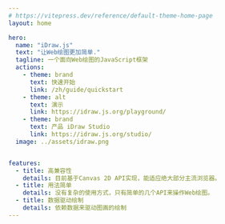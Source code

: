```yaml
---
# https://vitepress.dev/reference/default-theme-home-page
layout: home

hero:
  name: "iDraw.js"
  text: "让Web绘图更加简单."
  tagline: 一个面向Web绘图的JavaScript框架
  actions:
    - theme: brand
      text: 快速开始
      link: /zh/guide/quickstart
    - theme: alt
      text: 演示
      link: https://idraw.js.org/playground/
    - theme: brand
      text: 产品 iDraw Studio
      link: https://idraw.js.org/studio/
  image: ../assets/idraw.png


features:
  - title: 高兼容性
    details: 目前基于Canvas 2D API实现，能适应绝大部分主流浏览器。
  - title: 用法简单
    details: 没有复杂的使用方式，只有简单的几个API来操作Web绘图。
  - title: 数据驱动绘制
    details: 依赖数据来驱动图画的绘制 
---
```


